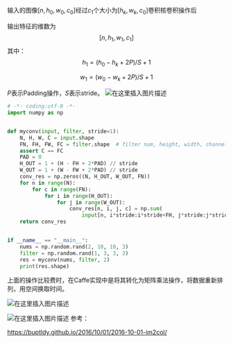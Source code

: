 输入的图像$\left[n,  h_{0}, w_{0}, c_{0}\right]$经过$c_{1}$个大小为$\left[h_{k}, w_{k}, c_{0}\right]$卷积核卷积操作后

输出特征的维数为
$$
\left[n, h_{1}, w_{1}, c_{1}\right]
$$
其中：
$$
h_{1}=\left(h_{0}-h_{k}+2 P\right) / S+1
$$

$$
w_{1}=\left(w_{0}-w_{k}+2 P\right) / S+1
$$

$P$表示Padding操作，$S$表示stride。
![在这里插入图片描述](https://img-blog.csdnimg.cn/20190519162802956.png)
```python
# -*- coding:utf-8 -*-
import numpy as np


def myconv(input, filter, stride=1):
    N, H, W, C = input.shape
    FN, FH, FW, FC = filter.shape  # filter num, height, width, channel
    assert C == FC
    PAD = 0
    H_OUT = 1 + (H - FH + 2*PAD) // stride
    W_OUT = 1 + (W - FW + 2*PAD) // stride
    conv_res = np.zeros((N, H_OUT, W_OUT, FN))
    for n in range(N):
        for c in range(FN):
            for i in range(H_OUT):
                for j in range(W_OUT):
                    conv_res[n, i, j, c] = np.sum(
                        input[n, i*stride:i*stride+FH, j*stride:j*stride+FW, :]*filter[c, :, :, :])
    return conv_res


if __name__ == "__main__":
    nums = np.random.rand(2, 10, 10, 3)
    filter = np.random.rand(1, 3, 3, 3)
    res = myconv(nums, filter, 2)
    print(res.shape)

```

上面的操作比较费时，在Caffe实现中是将其转化为矩阵乘法操作，将数据重新排列，用空间换取时间。

![在这里插入图片描述](https://img-blog.csdnimg.cn/20190519162835148.png)

![在这里插入图片描述](https://img-blog.csdnimg.cn/20190519162845661.png)
参考：

<https://buptldy.github.io/2016/10/01/2016-10-01-im2col/>